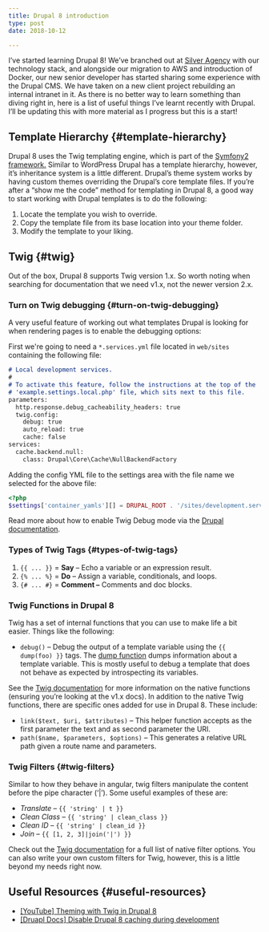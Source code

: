 ```yaml
---
title: Drupal 8 introduction
type: post
date: 2018-10-12

---
```

I&#8217;ve started learning Drupal 8! We&#8217;ve branched out at [Silver Agency](https://silver.agency) with our technology stack, and alongside our migration to AWS and introduction of Docker, our new senior developer has started sharing some experience with the Drupal CMS. We have taken on a new client project rebuilding an internal intranet in it. As there is no better way to learn something than diving right in, here is a list of useful things I&#8217;ve learnt recently with Drupal. I&#8217;ll be updating this with more material as I progress but this is a start!

## Template Hierarchy {#template-hierarchy}

Drupal 8 uses the Twig templating engine, which is part of the <a href="http://symfony.com/" rel="nofollow">Symfony2 framework.</a> Similar to WordPress Drupal has a template hierarchy, however, it&#8217;s inheritance system is a little different. Drupal&#8217;s theme system works by having custom themes overriding the Drupal&#8217;s core template files. If you&#8217;re after a &#8220;show me the code&#8221; method for templating in Drupal 8, a good way to start working with Drupal templates is to do the following:

  1. Locate the template you wish to override.
  2. Copy the template file from its base location into your theme folder.
  3. Modify the template to your liking.

## Twig {#twig}

Out of the box, Drupal 8 supports Twig version 1.x. So worth noting when searching for documentation that we need v1.x, not the newer version 2.x.

### Turn on Twig debugging {#turn-on-twig-debugging}

A very useful feature of working out what templates Drupal is looking for when rendering pages is to enable the debugging options:

First we're going to need a `*.services.yml` file located in `web/sites` containing the following file:

```md
# Local development services.
#
# To activate this feature, follow the instructions at the top of the
# 'example.settings.local.php' file, which sits next to this file.
parameters:
  http.response.debug_cacheability_headers: true
  twig.config:
    debug: true
    auto_reload: true
    cache: false
services:
  cache.backend.null:
    class: Drupal\Core\Cache\NullBackendFactory
```

Adding the config YML file to the settings area with the file name we selected for the above file:

```php
<?php
$settings['container_yamls'][] = DRUPAL_ROOT . '/sites/development.services.yml';
```

Read more about how to enable Twig Debug mode via the [Drupal documentation][2].

### Types of Twig Tags {#types-of-twig-tags}

  1. `{{ ... }}` = **Say** &#8211; Echo a variable or an expression result.
  2. `{% ... %}` = **Do** &#8211; Assign a variable, conditionals, and loops.
  3. `{# ... #}` = **Comment &#8211;** Comments and doc blocks.

### **Twig Functions in Drupal 8**

Twig has a set of internal functions that you can use to make life a bit easier. Things like the following:

  * `debug()` &#8211; Debug the output of a template variable using the `{{ dump(foo) }}` tags. The [dump function][3] dumps information about a template variable. This is mostly useful to debug a template that does not behave as expected by introspecting its variables.

See the [Twig documentation][4] for more information on the native functions (ensuring you&#8217;re looking at the v1.x docs). In addition to the native Twig functions, there are specific ones added for use in Drupal 8. These include:

  * `link($text, $uri, $attributes)` &#8211; This helper function accepts as the first parameter the text and as second parameter the URI.
  * `path($name, $parameters, $options)` &#8211; This generates a relative URL path given a route name and parameters.

### Twig Filters {#twig-filters}

Similar to how they behave in angular, twig filters manipulate the content before the pipe character (&#8216;|&#8217;). Some useful examples of these are:

  * _Translate_ &#8211; `{{ 'string' | t }}`
  * _Clean Class_ &#8211; `{{ 'string' | clean_class }}`
  * _Clean ID_ &#8211; `{{ 'string' | clean_id }}`
  * _Join_ &#8211; `{{ [1, 2, 3]|join('|') }}`

Check out the [Twig documentation][5] for a full list of native filter options. You can also write your own custom filters for Twig, however, this is a little beyond my needs right now.

## Useful Resources {#useful-resources}

  * [[YouTube] Theming with Twig in Drupal 8][6]
  * [[Druapl Docs] Disable Drupal 8 caching during development][7]

 [1]: https://silver.agency
 [2]: https://www.drupal.org/docs/8/theming/twig/debugging-twig-templates
 [3]: https://twig.symfony.com/doc/1.x/functions/dump.html
 [4]: https://twig.symfony.com/doc/2.x/functions/index.html
 [5]: https://twig.symfony.com/doc/1.x/
 [6]: https://www.youtube.com/watch?v=S0oJGy4a65Q
 [7]: https://www.drupal.org/node/2598914
